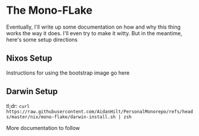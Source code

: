 # The Mono-FLake
Eventually, I'll write up some documentation on how and why this thing works the way it does. I'll even try to make it witty. But in the meantime, here's some setup directions

## Nixos Setup
Instructions for using the bootstrap image go here

## Darwin Setup

tl;dr: `curl https://raw.githubusercontent.com/AidanHilt/PersonalMonorepo/refs/heads/master/nix/mono-flake/darwin-install.sh | zsh`

More documentation to follow